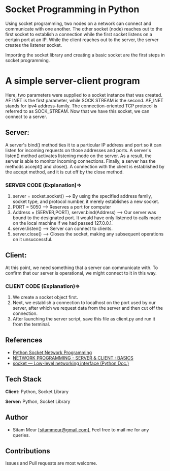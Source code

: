 # Socket Programming in Python

Using socket programming, two nodes on a network can connect and communicate with one another. The other socket (node) reaches out to the first socket to establish a connection while the first socket listens on a certain port at an IP. While the client reaches out to the server, the server creates the listener socket.

Importing the socket library and creating a basic socket are the first steps in socket programming.

# A simple server-client program 

Here, two parameters were supplied to a socket instance that was created. AF INET is the first parameter, while SOCK STREAM is the second. AF_INET stands for ipv4 address-family. The connection-oriented TCP protocol is referred to as SOCK_STREAM.
Now that we have this socket, we can connect to a server.

## Server:

A server's bind() method ties it to a particular IP address and port so it can listen for incoming requests on those addresses and ports. A server's listen() method activates listening mode on the server. As a result, the server is able to monitor incoming connections. Finally, a server has the methods accept() and close(). A connection with the client is established by the accept method, and it is cut off by the close method.

### SERVER CODE (Explanation)=> 

1. server = socket.socket() --> By using the specified address family, socket type, and protocol number, it merely establishes a new socket. 
2. PORT = 5050 --> Reserves a port for computer
3. Address = (SERVER,PORT), server.bind(Address) --> Our server was bound to the designated port. It would have only listened to calls made on the local machine if we had passed 127.0.0.1.
4. server.listen() --> Server can connect to clients. 
5. server.close() --> Closes the socket, making any subsequent operations on it unsuccessful.

## Client: 
At this point, we need something that a server can communicate with. To confirm that our server is operational, we might connect to it in this way.

### CLIENT CODE (Explanation)=> 
1. We create a socket object first.
2. Next, we establish a connection to localhost on the port used by our server, after which we request data from the server and then cut off the connection.
3. After launching the server script, save this file as client.py and run it from the terminal.

## References 

 - [Python Socket Network Programming](https://yasoob.me/2013/08/06/python-socket-network-programming/)
 - [NETWORK PROGRAMMING - SERVER & CLIENT : BASICS](https://www.bogotobogo.com/python/python_network_programming_server_client.php)
 - [socket — Low-level networking interface (Python Doc.)](https://docs.python.org/3/library/socket.html)

## Tech Stack

**Client:** Python, Socket Library

**Server:** Python, Socket Library


## Author
- Sitam Meur
 [sitammeur@gmail.com], 
 Feel free to mail me for any queries. 

## Contributions 
  
  Issues and Pull requests are most welcome. 
